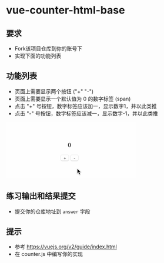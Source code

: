 # vue-counter-html-base

## 要求
- Fork该项目仓库到你的账号下
- 实现下面的功能列表

## 功能列表

- 页面上需要显示两个按钮 ("+" "-")
- 页面上需要显示一个默认值为 0 的数字标签 (span)
- 点击 "+" 号按钮，数字标签应该加一，显示数字1，并以此类推
- 点击 "-" 号按钮，数字标签应该减一，显示数字-1，并以此类推


![demo](https://raw.githubusercontent.com/twschool-full-stack-bootcamp/vue-counter-html-base/master/demo.gif)

## 练习输出和结果提交

- 提交你的仓库地址到 `answer` 字段

## 提示

- 参考 https://vuejs.org/v2/guide/index.html
- 在 counter.js 中编写你的实现
